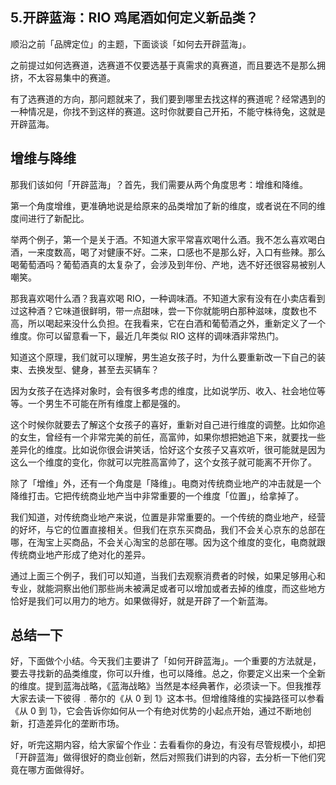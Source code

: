 ## 5.开辟蓝海：RIO 鸡尾酒如何定义新品类？
顺沿之前「品牌定位」的主题，下面谈谈「如何去开辟蓝海」。


之前提过如何选赛道，选赛道不仅要选基于真需求的真赛道，而且要选不是那么拥挤，不太容易集中的赛道。


有了选赛道的方向，那问题就来了，我们要到哪里去找这样的赛道呢？经常遇到的一种情况是，你找不到这样的赛道。这时你就要自己开拓，不能守株待兔，这就是开辟蓝海。


增维与降维
-----


那我们该如何「开辟蓝海」？首先，我们需要从两个角度思考：增维和降维。


第一个角度增维，更准确地说是给原来的品类增加了新的维度，或者说在不同的维度间进行了新配比。


举两个例子，第一个是关于酒。不知道大家平常喜欢喝什么酒。我不怎么喜欢喝白酒，一来度数高，喝了对健康不好。二来，口感也不是那么好，入口有些辣。那么喝葡萄酒吗？葡萄酒真的太复杂了，会涉及到年份、产地，选不好还很容易被别人嘲笑。


那我喜欢喝什么酒？我喜欢喝 RIO，一种调味酒。不知道大家有没有在小卖店看到过这种酒？它味道很鲜明，带一点甜味，尝一下你就能明白那种滋味，度数也不高，所以喝起来没什么负担。在我看来，它在白酒和葡萄酒之外，重新定义了一个维度。你可以留意看一下，最近几年类似 RIO 这样的调味酒非常热门。


知道这个原理，我们就可以理解，男生追女孩子时，为什么要重新改一下自己的装束、去换发型、健身，甚至去买辆车？


因为女孩子在选择对象时，会有很多考虑的维度，比如说学历、收入、社会地位等等。一个男生不可能在所有维度上都是强的。


这个时候你就要去了解这个女孩子的喜好，重新对自己进行维度的调整。比如你追的女生，曾经有一个非常完美的前任，高富帅，如果你想把她追下来，就要找一些差异化的维度。比如说你很会讲笑话，恰好这个女孩子又喜欢听，很可能就是因为这么一个维度的变化，你就可以完胜高富帅了，这个女孩子就可能离不开你了。


除了「增维」外，还有一个角度是「降维」。电商对传统商业地产的冲击就是一个降维打击。它把传统商业地产当中非常重要的一个维度「位置」，给拿掉了。


我们知道，对传统商业地产来说，位置是非常重要的。一个传统的商业地产，经营的好坏，与它的位置直接相关。但我们在京东买商品，我们不会关心京东的总部在哪，在淘宝上买商品，不会关心淘宝的总部在哪。因为这个维度的变化，电商就跟传统商业地产形成了绝对化的差异。


通过上面三个例子，我们可以知道，当我们去观察消费者的时候，如果足够用心和专业，就能洞察出他们那些尚未被满足或者可以增加或者去掉的维度，而这些地方恰好是我们可以用力的地方。如果做得好，就是开辟了一个新蓝海。


总结一下
----


好，下面做个小结。今天我们主要讲了「如何开辟蓝海」。一个重要的方法就是，要去寻找新的品类维度，你可以升维，也可以降维。总之，你要定义出来一个全新的维度。提到蓝海战略，《蓝海战略》当然是本经典著作，必须读一下。但我推荐大家去读一下彼得﹒蒂尔的《从 0 到 1》这本书。但增维降维的实操路径可以参看《从 0 到 1》，它会告诉你如何从一个有绝对优势的小起点开始，通过不断地创新，打造差异化的垄断市场。


好，听完这期内容，给大家留个作业：去看看你的身边，有没有尽管规模小，却把「开辟蓝海」做得很好的商业创新，然后对照我们讲到的内容，去分析一下他们究竟在哪方面做得好。

